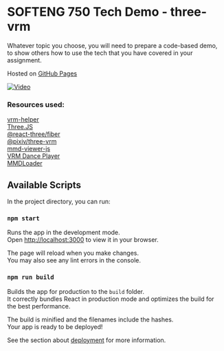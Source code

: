 # SOFTENG 750 Tech Demo - three-vrm

Whatever topic you choose, you will need to prepare a code-based demo, to show others how to use the tech that you have covered in your assignment.

Hosted on [GitHub Pages](https://zhenk.dev/degeneracy/)

[![Video](https://img.youtube.com/vi/0zQFiaGZxHg/0.jpg)](https://www.youtube.com/watch?v=0zQFiaGZxHg)

### Resources used:

[vrm-helper](https://www.npmjs.com/package/vrm-helper)<br>
[Three.JS](https://github.com/mrdoob/three.js)<br>
[@react-three/fiber](https://docs.pmnd.rs/react-three-fiber/getting-started/introduction)<br>
[@pixiv/three-vrm](https://github.com/pixiv/three-vrm)<br>
[mmd-viewer-js](https://github.com/takahirox/mmd-viewer-js)<br>
[VRM Dance Player](https://github.com/JLChnToZ/vrm-dance-viewer)<br>
[MMDLoader](threejs.org/docs/#examples/en/loaders/MMDLoader)<br>

## Available Scripts

In the project directory, you can run:

### `npm start`

Runs the app in the development mode.\
Open [http://localhost:3000](http://localhost:3000) to view it in your browser.

The page will reload when you make changes.\
You may also see any lint errors in the console.

### `npm run build`

Builds the app for production to the `build` folder.\
It correctly bundles React in production mode and optimizes the build for the best performance.

The build is minified and the filenames include the hashes.\
Your app is ready to be deployed!

See the section about [deployment](https://facebook.github.io/create-react-app/docs/deployment) for more information.
